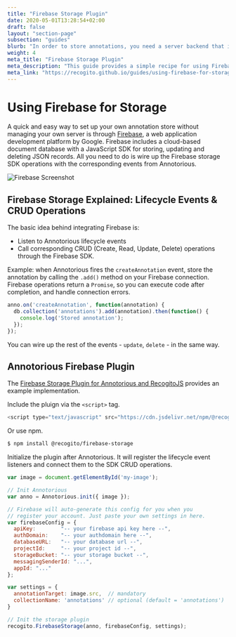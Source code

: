 ```yaml
---
title: "Firebase Storage Plugin"
date: 2020-05-01T13:28:54+02:00
draft: false
layout: "section-page"
subsection: "guides"
blurb: "In order to store annotations, you need a server backend that is able to handle W3C Web Annotations. This guide provides a simple recipe for using Firebase, an online cloud storage service by Google, as your personal annotation server."
weight: 4
meta_title: "Firebase Storage Plugin"
meta_description: "This guide provides a simple recipe for using Firebase, an online cloud storage service by Google, as your personal annotation server"
meta_link: "https://recogito.github.io/guides/using-firebase-for-storage"
---
```


# Using Firebase for Storage

A quick and easy way to set up your own annotation store without managing your own server is 
through [Firebase](https://firebase.google.com/), a web application development platform by Google.
Firebase includes a cloud-based document database with a JavaScript SDK for storing, updating and 
deleting JSON records. All you need to do is wire up the Firebase storage SDK operations with the 
corresponding events from Annotorious.

![Firebase Screenshot](/images/guides/firebase.png)
 
## Firebase Storage Explained: Lifecycle Events & CRUD Operations

The basic idea behind integrating Firebase is:

- Listen to Annotorious lifecycle events
- Call corresponding CRUD (Create, Read, Update, Delete) operations through the 
  Firebase SDK.

Example: when Annotorious fires the `createAnnotation` event, store the annotation by 
calling the `.add()` method on your Firebase connection. Firebase operations return 
a `Promise`, so you can execute code after completion, and handle connection errors.

```javascript
anno.on('createAnnotation', function(annotation) {
  db.collection('annotations').add(annotation).then(function() {
    console.log('Stored annotation');
  });
});
```
You can wire up the rest of the events - `update`, `delete` - in the same way.

## Annotorious Firebase Plugin

The [Firebase Storage Plugin for Annotorious and RecogitoJS](https://github.com/recogito/recogito-client-plugins/tree/main/packages/storage-firebase) provides an example implementation.

Include the pluign via the `<script>` tag.

```js
<script type="text/javascript" src="https://cdn.jsdelivr.net/npm/@recogito/firebase-storage@latest/dist/recogito-firebase-storage.min.js"></script>
```

Or use npm.

```sh
$ npm install @recogito/firebase-storage
```

Initialize the plugin after Annotorious. It will register the lifecycle event listeners
and connect them to the SDK CRUD operations.

```js
var image = document.getElementById('my-image');

// Init Annotorious
var anno = Annotorious.init({ image });

// Firebase will auto-generate this config for you when you 
// register your account. Just paste your own settings in here.
var firebaseConfig = {
  apiKey:        "-- your firebase api key here --",
  authDomain:    "-- your authdomain here --",
  databaseURL:   "-- your database url --",
  projectId:     "-- your project id --",
  storageBucket: "-- your storage bucket --",
  messagingSenderId: "...",
  appId: "..."
};

var settings = {
  annotationTarget: image.src,  // mandatory
  collectionName: 'annotations' // optional (default = 'annotations')
}

// Init the storage plugin
recogito.FirebaseStorage(anno, firebaseConfig, settings);
```
